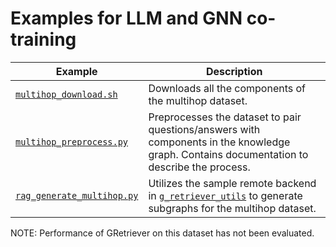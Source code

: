 # Examples for LLM and GNN co-training

| Example                                                  | Description                                                                                                                                |
| -------------------------------------------------------- | ------------------------------------------------------------------------------------------------------------------------------------------ |
| [`multihop_download.sh`](./multihop_download.sh)         | Downloads all the components of the multihop dataset.                                                                                      |
| [`multihop_preprocess.py`](./multihop_preprocess.py)     | Preprocesses the dataset to pair questions/answers with components in the knowledge graph. Contains documentation to describe the process. |
| [`rag_generate_multihop.py`](./rag_generate_multihop.py) | Utilizes the sample remote backend in [`g_retriever_utils`](../g_retriever_utils/) to generate subgraphs for the multihop dataset.         |

NOTE: Performance of GRetriever on this dataset has not been evaluated.
